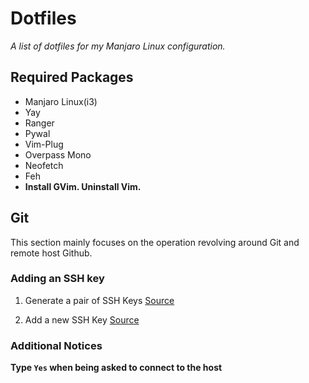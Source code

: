 # Dotfiles

_A list of dotfiles for my Manjaro Linux configuration._

## Required Packages

- Manjaro Linux(i3)
- Yay
- Ranger
- Pywal
- Vim-Plug
- Overpass Mono
- Neofetch
- Feh
- **Install GVim. Uninstall Vim.**

## Git

This section mainly focuses on the operation revolving around Git and remote host Github.

### Adding an SSH key

1. Generate a pair of SSH Keys
[Source](https://docs.github.com/en/authentication/connecting-to-github-with-ssh/generating-a-new-ssh-key-and-adding-it-to-the-ssh-agent)

2. Add a new SSH Key
[Source](https://docs.github.com/en/authentication/connecting-to-github-with-ssh/adding-a-new-ssh-key-to-your-github-account)

### Additional Notices

**Type `Yes` when being asked to connect to the host**
